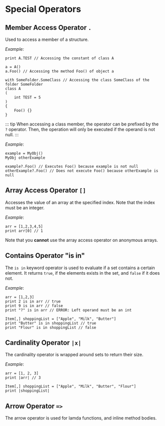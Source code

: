 # Special Operators

## Member Access Operator `.`

Used to access a member of a structure.

_Example:_

```gno
print A.TEST // Accessing the constant of class A

a = A()
a.Foo() // Accessing the method Foo() of object a

with SomeFolder.SomeClass // Accessing the class SomeClass of the folder SomeFolder
class A
(
    int TEST = 5
)
{
    Foo() {}
}
```

::: tip
When accessing a class member, the operator can be prefixed by the `?` operator. Then, the operation
will only be executed if the operand is not null.
:::

_Example_:

```gno
example = MyObj()
MyObj otherExample

example?.Foo() // Executes Foo() because example is not null
otherExample?.Foo() // Does not execute Foo() because otherExample is null
```

## Array Access Operator `[]`

Accesses the value of an array at the specified index. Note that the index must be an integer.

_Example_:

```gno
arr = [1,2,3,4,5]
print arr[0] // 1
```

Note that you **cannot** use the array access operator on anonymous arrays.

## Contains Operator "is in"

The `is in` keyword operator is used to evaluate if a set contains a certain element.
It returns `true`, if the elements exists in the set, and `false` if it does not.

_Example_:

```gno
arr = [1,2,3]
print 2 is in arr // true
print 9 is in arr // false
print "?" is in arr // ERROR: Left operand must be an int

Item[,] shoppingList = ["Apple", "Milk", "Butter"]
print "Butter" is in shoppingList // true
print "Flour" is in shoppingList // false
```

## Cardinality Operator `|x|`

The cardinality operator is wrapped around sets to return their size.

_Example_:

```gno
arr = [1, 2, 3]
print |arr| // 3

Item[,] shoppingList = ["Apple", "Milk", "Butter", "Flour"]
print |shoppingList|
```

## Arrow Operator `=>`

The arrow operator is used for lamda functions, and inline method bodies.
